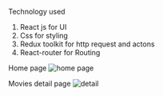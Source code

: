 Technology used
1. React js for UI
2. Css for styling
3. Redux toolkit for http request and actons
4. React-router for Routing


Home page
![home page](https://user-images.githubusercontent.com/89534950/161744032-2c159eae-b523-4d2f-843d-48e28b736601.PNG)

Movies detail page
![detail](https://user-images.githubusercontent.com/89534950/161744217-768464d5-fb8f-4f4a-8d4e-57a4c60c37e9.PNG)

